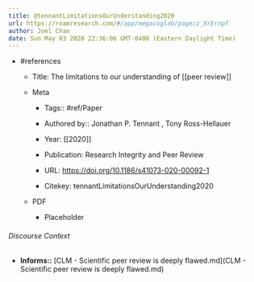 ```yaml
---
title: @tennantLimitationsOurUnderstanding2020
url: https://roamresearch.com/#/app/megacoglab/page/z_XrErnpf
author: Joel Chan
date: Sun May 03 2020 22:36:06 GMT-0400 (Eastern Daylight Time)
---
```


- #references

    - Title: The limitations to our understanding of [[peer review]]

    - Meta

        - Tags:: #ref/Paper

        - Authored by::  Jonathan P. Tennant ,  Tony Ross-Hellauer

        - Year: [[2020]]

        - Publication: Research Integrity and Peer Review

        - URL: https://doi.org/10.1186/s41073-020-00092-1

        - Citekey: tennantLimitationsOurUnderstanding2020

    - PDF

        - Placeholder

###### Discourse Context

- **Informs::** [CLM - Scientific peer review is deeply flawed.md](CLM - Scientific peer review is deeply flawed.md)


